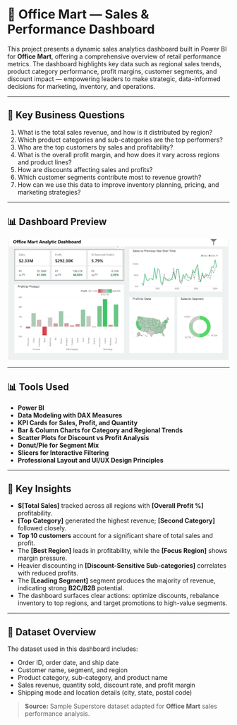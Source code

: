 # 🏬 Office Mart — Sales & Performance Dashboard

This project presents a dynamic sales analytics dashboard built in Power BI for **Office Mart**, offering a comprehensive overview of retail performance metrics. The dashboard highlights key data such as regional sales trends, product category performance, profit margins, customer segments, and discount impact — empowering leaders to make strategic, data-informed decisions for marketing, inventory, and operations.

---

## 🧠 Key Business Questions

1. What is the total sales revenue, and how is it distributed by region?  
2. Which product categories and sub-categories are the top performers?  
3. Who are the top customers by sales and profitability?  
4. What is the overall profit margin, and how does it vary across regions and product lines?  
5. How are discounts affecting sales and profits?  
6. Which customer segments contribute most to revenue growth?  
7. How can we use this data to improve inventory planning, pricing, and marketing strategies?

---

## 📊 Dashboard Preview

![Office Mart Dashboard](Office%20Mart.png)

---

## 📊 Tools Used

- **Power BI**  
- **Data Modeling with DAX Measures**  
- **KPI Cards for Sales, Profit, and Quantity**  
- **Bar & Column Charts for Category and Regional Trends**  
- **Scatter Plots for Discount vs Profit Analysis**  
- **Donut/Pie for Segment Mix**  
- **Slicers for Interactive Filtering**  
- **Professional Layout and UI/UX Design Principles**

---

## 📌 Key Insights

- **$[Total Sales]** tracked across all regions with **[Overall Profit %]** profitability.  
- **[Top Category]** generated the highest revenue; **[Second Category]** followed closely.  
- **Top 10 customers** account for a significant share of total sales and profit.  
- The **[Best Region]** leads in profitability, while the **[Focus Region]** shows margin pressure.  
- Heavier discounting in **[Discount-Sensitive Sub-categories]** correlates with reduced profits.  
- The **[Leading Segment]** segment produces the majority of revenue, indicating strong **B2C/B2B** potential.  
- The dashboard surfaces clear actions: optimize discounts, rebalance inventory to top regions, and target promotions to high-value segments.

---

## 📂 Dataset Overview

The dataset used in this dashboard includes:

- Order ID, order date, and ship date  
- Customer name, segment, and region  
- Product category, sub-category, and product name  
- Sales revenue, quantity sold, discount rate, and profit margin  
- Shipping mode and location details (city, state, postal code)

> **Source:** Sample Superstore dataset adapted for **Office Mart** sales performance analysis.
